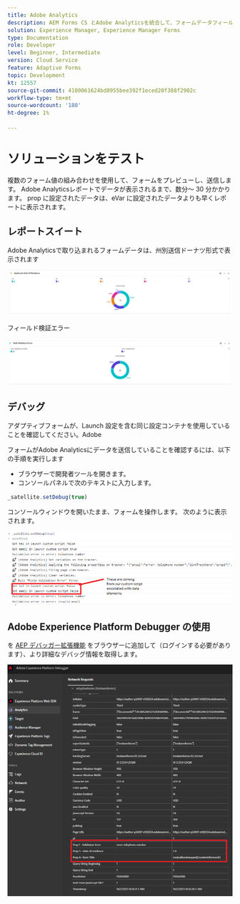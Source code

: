 ```yaml
---
title: Adobe Analytics
description: AEM Forms CS とAdobe Analyticsを統合して、フォームデータフィールドに関するレポートを作成する
solution: Experience Manager, Experience Manager Forms
type: Documentation
role: Developer
level: Beginner, Intermediate
version: Cloud Service
feature: Adaptive Forms
topic: Development
kt: 12557
source-git-commit: 4100061624bd8955bee392f1eced20f388f2902c
workflow-type: tm+mt
source-wordcount: '180'
ht-degree: 1%

---
```


# ソリューションをテスト

複数のフォーム値の組み合わせを使用して、フォームをプレビューし、送信します。 Adobe Analyticsレポートでデータが表示されるまで、数分～ 30 分かかります。 prop に設定されたデータは、eVar に設定されたデータよりも早くレポートに表示されます。

## レポートスイート

Adobe Analyticsで取り込まれるフォームデータは、州別送信ドーナツ形式で表示されます

![applicantbystate](assets/donut.png)

フィールド検証エラー

![field-validation-error](assets/donut-field-validation.png)

## デバッグ

アダプティブフォームが、Launch 設定を含む同じ設定コンテナを使用していることを確認してください。Adobe

フォームがAdobe Analyticsにデータを送信していることを確認するには、以下の手順を実行します

* ブラウザーで開発者ツールを開きます。
* コンソールパネルで次のテキストに入力します。

```javascript
_satellite.setDebug(true)
```

コンソールウィンドウを開いたまま、フォームを操作します。 次のように表示されます。

![console-debug](assets/debug.png)

## Adobe Experience Platform Debugger の使用

を [AEP デバッガー拡張機能](https://experienceleague.adobe.com/docs/experience-platform/debugger/home.html) をブラウザーに追加して（ログインする必要があります）、より詳細なデバッグ情報を取得します。

![platform-debugger](assets/platform-debugger.png)





